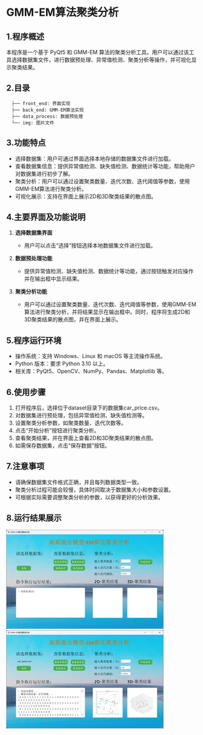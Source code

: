 # GMM-EM算法聚类分析

## 1.程序概述
本程序是一个基于 PyQt5 和 GMM-EM 算法的聚类分析工具。用户可以通过该工具选择数据集文件，进行数据预处理、异常值检测、聚类分析等操作，并可视化显示聚类结果。

## 2.目录

```
  ├── front_end: 界面实现
  ├── back_end: GMM-EM算法实现
  ├── data_process: 数据预处理
  └── img: 图片文件
```

## 3.功能特点
- 选择数据集：用户可通过界面选择本地存储的数据集文件进行加载。
- 查看数据集信息：提供异常值检测、缺失值检测、数据统计等功能，帮助用户对数据集进行初步了解。
- 聚类分析：用户可以通过设置聚类数量、迭代次数、迭代阈值等参数，使用GMM-EM算法进行聚类分析。
- 可视化展示：支持在界面上展示2D和3D聚类结果的散点图。

## 4.主要界面及功能说明
1. **选择数据集界面**
   - 用户可以点击“选择”按钮选择本地数据集文件进行加载。

2. **数据预处理功能**
   - 提供异常值检测、缺失值检测、数据统计等功能，通过按钮触发对应操作并在输出框中显示结果。

3. **聚类分析功能**
   - 用户可以通过设置聚类数量、迭代次数、迭代阈值等参数，使用GMM-EM算法进行聚类分析，并将结果显示在输出框中。同时，程序将生成2D和3D聚类结果的散点图，并在界面上展示。

## 5.程序运行环境
- 操作系统：支持 Windows、Linux 和 macOS 等主流操作系统。
- Python 版本：要求 Python 3.10 以上。
- 相关库：PyQt5、OpenCV、NumPy、Pandas、Matplotlib 等。

## 6.使用步骤
1. 打开程序后，选择位于dataset目录下的数据集car_price.csv。
2. 对数据集进行预处理，包括异常值检测、缺失值检测等。
3. 设置聚类分析参数，如聚类数量、迭代次数等。
4. 点击“开始分析”按钮进行聚类分析。
5. 查看聚类结果，并在界面上查看2D和3D聚类结果的散点图。
6. 如需保存数据集，点击“保存数据”按钮。

## 7.注意事项
- 请确保数据集文件格式正确，并且每列数据类型一致。
- 聚类分析过程可能会较慢，具体时间取决于数据集大小和参数设置。
- 可根据实际需要调整聚类分析的参数，以获得更好的分析效果。

## 8.运行结果展示
![main_window.png](img/main_window.png)
![result.png](img/result.png)